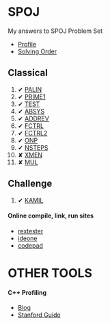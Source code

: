 SPOJ
====

My answers to SPOJ Problem Set

* [Profile](http://www.spoj.com/users/santhoshvai)
* [Solving Order](http://www.spoj.com/problems/classical/sort=-6)

Classical
---------

1. ✔ [PALIN](http://www.spoj.com/problems/PALIN)
2. ✔ [PRIME1](http://www.spoj.com/problems/PRIME1)
3. ✔ [TEST](http://www.spoj.com/problems/TEST)
4. ✔ [ABSYS](http://www.spoj.com/problems/ABSYS/)
5. ✔ [ADDREV](http://www.spoj.com/problems/ADDREV/)
6. ✔ [FCTRL](http://www.spoj.com/problems/FCTRL/)
7. ✔ [FCTRL2](http://www.spoj.com/problems/FCTRL2/)
8. ✔ [ONP](http://www.spoj.com/problems/ONP/)
9. ✔ [NSTEPS](http://www.spoj.com/problems/NSTEPS/)
10. ✘ [XMEN](http://www.spoj.com/problems/XMEN/)
11. ✘ [MUL](http://www.spoj.com/problems/MUL/)

Challenge
---------

1. ✔ [KAMIL](http://www.spoj.com/problems/KAMIL)


#### Online compile, link, run sites 

* [rextester](http://rextester.com/runcode)
* [ideone](http://ideone.com/)
* [codepad](http://codepad.org/)

OTHER TOOLS
===========

#### C++ Profiling
* [Blog](http://kusemanohar.wordpress.com/2012/08/13/c-performance-analysis-profiling-tools/)
* [Stanford Guide](http://www.stanford.edu/class/cs107/guide_callgrind.html)
